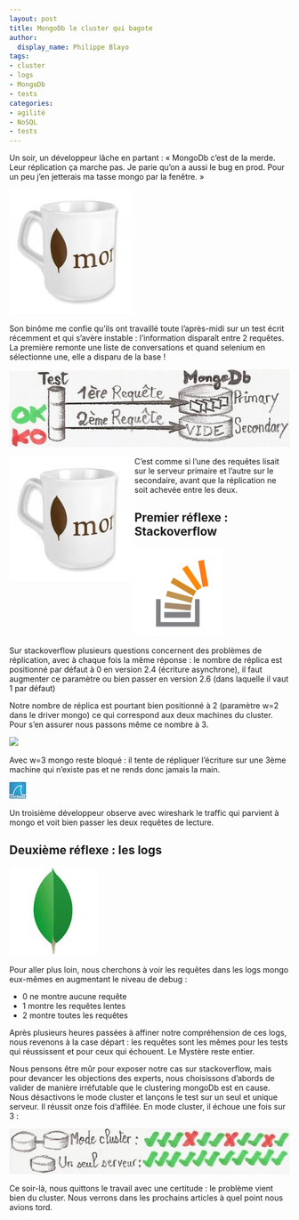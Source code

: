 ```yaml
---
layout: post
title: MongoDb le cluster qui bagote
author:
  display_name: Philippe Blayo
tags:
- cluster
- logs
- MongoDb
- tests
categories:
- agilité
- NoSQL
- tests
---
```


Un soir, un développeur lâche en partant : « MongoDb c’est de la merde. Leur réplication ça marche pas. Je parie qu’on a aussi le bug en prod. Pour un peu j’en jetterais ma tasse mongo par la fenêtre. »

![Mug MongoDB](/images/mongoDb_mug.jpeg)

Son binôme me confie qu’ils ont travaillé toute l’après-midi sur un test écrit récemment et qui s’avère instable : l’information disparaît entre 2 requêtes. La première remonte une liste de conversations et quand selenium en sélectionne une, elle a disparu de la base !

![](/images/mongoDb_2requetes1.jpg)

<img style="display: inline; float: left;" alt="Mug MongoDB" src="/images/mongoDb_mug.jpeg"></img>
C’est comme si l’une des requêtes lisait sur le serveur primaire et l’autre sur le secondaire, avant que la réplication ne soit achevée entre les deux.

## Premier réflexe : Stackoverflow

![](/images/stackoverflow.png)

Sur stackoverflow plusieurs questions concernent des problèmes de réplication, avec à chaque fois la même réponse : le nombre de réplica est positionné par défaut à 0 en version 2.4 (écriture asynchrone), il faut augmenter ce paramètre ou bien passer en version 2.6 (dans laquelle il vaut 1 par défaut)

Notre nombre de réplica est pourtant bien positionné à 2 (paramètre w=2 dans le driver mongo) ce qui correspond aux deux machines du cluster. Pour s’en assurer nous passons même ce nombre à 3.

![](/images/mongo_w_3.jpeg)

Avec w=3 mongo reste bloqué : il tente de répliquer l’écriture sur une 3ème machine qui n’existe pas et ne rends donc jamais la main.

![](/images/wireshark_logo.jpeg)

Un troisième développeur observe avec wireshark le traffic qui parvient à mongo et voit bien passer les deux requêtes de lecture.

## Deuxième réflexe : les logs

![](/images/mongoDb_logo.jpeg)

Pour aller plus loin, nous cherchons à voir les requêtes dans les logs mongo eux-mêmes en augmentant le niveau de debug :

- 0 ne montre aucune requête
- 1 montre les requêtes lentes
- 2 montre toutes les requêtes

Après plusieurs heures passées à affiner notre compréhension de ces logs, nous revenons à la case départ : les requêtes sont les mêmes pour les tests qui réussissent et pour ceux qui échouent. Le Mystère reste entier.

Nous pensons être mûr pour exposer notre cas sur stackoverflow, mais pour devancer les objections des experts, nous choisissons d’abords de valider de manière irréfutable que le clustering mongoDb est en cause. Nous désactivons le mode cluster et lançons le test sur un seul et unique serveur. Il réussit onze fois d’affilée. En mode cluster, il échoue une fois sur 3 :

![](/images/mongoDb_11_reussites1.jpg)

Ce soir-là, nous quittons le travail avec une certitude : le problème vient bien du cluster. Nous verrons dans les prochains articles à quel point nous avions tord.
